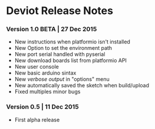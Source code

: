 # Deviot Release Notes

### Version 1.0 BETA | 27 Dec 2015
* New instructions when platformio isn't installed
* New Option to set the environment path
* New port serial handled with pyserial
* New download boards list from platformio API
* New user console
* New basic arduino sintax
* New *verbose output* in "options" menu
* New automatically saved the sketch when build/upload
* Fixed multiples minor bugs

### Version 0.5 | 11 Dec 2015
* First alpha release

